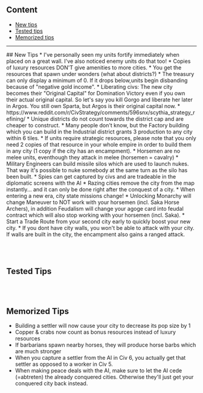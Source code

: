 ## Content
* [New tips](#new)
* [Tested tips](#tested)
* [Memorized tips](#memorized)

<hr>
<a name="new"/>	
## New Tips
* I've personally seen my units fortify immediately when placed on a great wall. I've also noticed enemy units do that too!
* Copies of luxury resources DON'T give amenities to more cities.
* You get the resources that spawn under wonders (what about districts?)
* The treasury can only display a minimum of 0. If it drops below,units begin disbanding because of "negative gold income".
* Liberating civs: The new city becomes their "Original Capital" for Domination Victory even if you own their actual original capital. So let's say you kill Gorgo and liberate her later in Argos. You still own Sparta, but Argos is their original capital now.
* https://www.reddit.com/r/CivStrategy/comments/596snx/scythia_strategy_refining/
* Unique districts do not count towards the district cap and are cheaper to construct.
* Many people don't know, but the Factory building which you can build in the Industrial district grants 3 production to any city within 6 tiles.
* If units require strategic resources, please note that you only need 2 copies of that resource in your whole empire in order to build them in any city (1 copy if the city has an encampment).                 
* Horsemen are no melee units, eventhough they attack in melee (horsemen = cavalry)
* Military Engineers can build missile silos which are used to launch nukes. That way it's possible to nuke somebody at the same turn as the silo has been built.
* Spies can get captured by civs and are tradeable in the diplomatic screens with the AI
* Razing cities remove the city from the map instantly... and it can only be done right after the conquest of a city.
* When entering a new era, city state missions change!
* Unlocking Monarchy will change Maneuver to NOT work with your horsemen (incl. Saka Horse Archers), in addition Feudalism will change your agoge card into feudal contract which will also stop working with your horsemen (incl. Saka).
* Start a Trade Route from your second city early to quickly boost your new city.
* If you dont have city walls, you won't be able to attack with your city. If walls are built in the city, the encampment also gains a ranged attack.




<br /><br />
<a name="tested"/>
## Tested Tips


<br /><br />
<a name="memorized"/>
## Memorized Tips
* Building a settler will now cause your city to decrease its pop size by 1
* Copper & crabs now count as bonus resources instead of luxury resources
* If barbarians spawn nearby horses, they will produce horse barbs which are much stronger
* When you capture a settler from the AI in Civ 6, you actually get that settler as opposed to a worker in Civ 5.
* When making peace deals with the AI, make sure to let the AI cede (=abtreten) the already conquered cities. Otherwise they'll just get your conquered city back instead.
